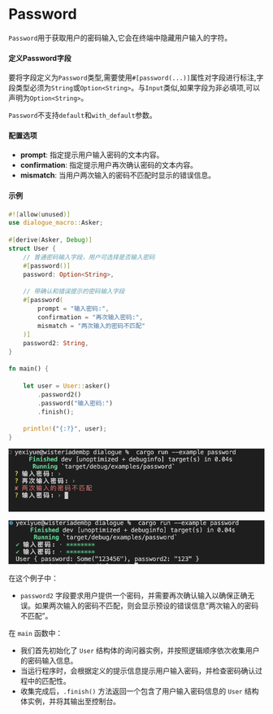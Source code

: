 Password
=========

`Password`用于获取用户的密码输入,它会在终端中隐藏用户输入的字符。

#### 定义Password字段

要将字段定义为`Password`类型,需要使用`#[password(...)]`属性对字段进行标注,字段类型必须为`String`或`Option<String>`。与`Input`类似,如果字段为非必填项,可以声明为`Option<String>`。

`Password`不支持`default`和`with_default`参数。



#### 配置选项

- **prompt**: 指定提示用户输入密码的文本内容。
- **confirmation**: 指定提示用户再次确认密码的文本内容。
- **mismatch**: 当用户两次输入的密码不匹配时显示的错误信息。



#### 示例

```rust
#![allow(unused)]
use dialogue_macro::Asker;

#[derive(Asker, Debug)]
struct User {
    // 普通密码输入字段，用户可选择是否输入密码
    #[password()]
    password: Option<String>,

    // 带确认和错误提示的密码输入字段
    #[password(
        prompt = "输入密码:",
        confirmation = "再次输入密码:",
        mismatch = "两次输入的密码不匹配"
    )]
    password2: String,
}

fn main() {

    let user = User::asker()
        .password2()
        .password("输入密码:")
        .finish();

    println!("{:?}", user);
}
```

![image-20240316142937549](password.assets/image-20240316142937549.png)

![image-20240316143000299](password.assets/image-20240316143000299.png)

在这个例子中：

- `password2` 字段要求用户提供一个密码，并需要再次确认输入以确保正确无误。如果两次输入的密码不匹配，则会显示预设的错误信息“两次输入的密码不匹配”。

在 `main` 函数中：

- 我们首先初始化了 `User` 结构体的询问器实例，并按照逻辑顺序依次收集用户的密码输入信息。
- 当运行程序时，会根据定义的提示信息提示用户输入密码，并检查密码确认过程中的匹配性。
- 收集完成后，`.finish()` 方法返回一个包含了用户输入密码信息的 `User` 结构体实例，并将其输出至控制台。

